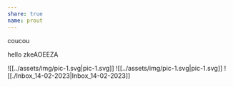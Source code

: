 ```yaml
---
share: true
name: prout
---
```


coucou

hello
zkeAOEEZA






![[../assets/img/pic-1.svg|pic-1.svg]]
![[../assets/img/pic-1.svg|pic-1.svg]]
![[./Inbox_14-02-2023|Inbox_14-02-2023]]